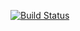 [![Build Status](https://travis-ci.org/fitztrev/trevorfitzgerald.com.png?branch=master)](https://travis-ci.org/fitztrev/trevorfitzgerald.com)
